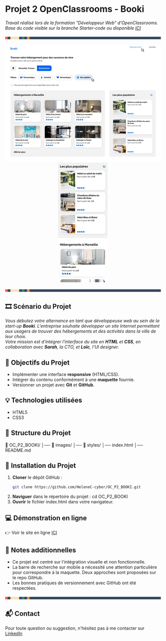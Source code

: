 # Projet 2 OpenClassrooms - Booki

<i>Travail réalisé lors de la formation "Développeur Web" d'OpenClassrooms.
Base du code visible sur la branche Starter-code ou disponible [ICI](https://github.com/OpenClassrooms-Student-Center/booki-starter-code)</i>

![Séparateur coloré](./images/Readme-separation.png)

<p align="center">
  <img src="./images/Readme-desktop.webp" alt="Capture d'écran de Booki sur ordinateur">
  <img src="./images/Readme-mobile.webp" alt="Capture d'écran de Booki sur mobile">
</p>

![Séparateur coloré](./images/Readme-separation.png)

## 🎞️ Scénario du Projet
<i>Vous débutez votre alternance en tant que développeuse web au sein de la start-up **Booki**. L'entreprise souhaite développer un site Internet permettant aux usagers de trouver des hébergements et des activités dans la ville de leur choix.  
Votre mission est d'intégrer l'interface du site en **HTML** et **CSS**, en collaboration avec **Sarah**, la CTO, et **Loïc**, l'UI designer.</i>


## 🎯 Objectifs du Projet
- Implémenter une interface **responsive** (HTML/CSS).
- Intégrer du contenu conformément à une **maquette** fournie.
- Versionner un projet avec **Git** et **GitHub**.


## 💡 Technologies utilisées
- HTML5
- CSS3


## 📂 Structure du Projet
📁 OC_P2_BOOKI/ │── 📁 images/ │── 📁 styles/ │── index.html │── README.md


## 🚀 Installation du Projet
1. **Cloner** le dépôt GitHub :
   ```bash
   git clone https://github.com/HeleneC-cyber/OC_P2_BOOKI.git
2. **Naviguer** dans le répertoire du projet :
  cd OC_P2_BOOKI
2. **Ouvrir** le fichier index.html dans votre navigateur.


## 💻 Démonstration en ligne
👉 Voir le site en ligne [ICI](https://helenec-cyber.github.io/OC_P2_BOOKI/)


## 📝 Notes additionnelles
- Ce projet est centré sur l'intégration visuelle et non fonctionnelle.
- La barre de recherche sur mobile a nécessité une attention particulière pour correspondre à la maquette. Deux approches sont proposées sur le repo GitHub.
- Les bonnes pratiques de versionnement avec GitHub ont été respectées.


![Séparateur coloré](./images/Readme-separation.png)

## 📬 Contact
Pour toute question ou suggestion, n'hésitez pas à me contacter sur [LinkedIn](https://www.linkedin.com/in/helene-canovas-48710b141/)